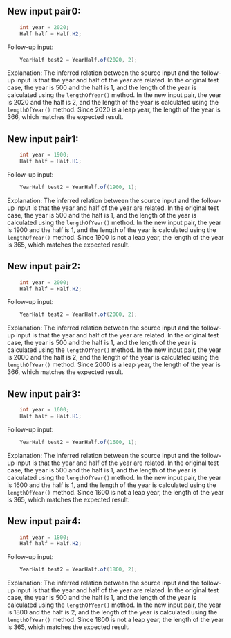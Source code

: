 ## New input pair0:
```java
    int year = 2020;
    Half half = Half.H2;
```
Follow-up input:
```java
    YearHalf test2 = YearHalf.of(2020, 2);
```
Explanation:
The inferred relation between the source input and the follow-up input is that the year and half of the year are related. In the original test case, the year is 500 and the half is 1, and the length of the year is calculated using the `lengthOfYear()` method. In the new input pair, the year is 2020 and the half is 2, and the length of the year is calculated using the `lengthOfYear()` method. Since 2020 is a leap year, the length of the year is 366, which matches the expected result.

## New input pair1:
```java
    int year = 1900;
    Half half = Half.H1;
```
Follow-up input:
```java
    YearHalf test2 = YearHalf.of(1900, 1);
```
Explanation:
The inferred relation between the source input and the follow-up input is that the year and half of the year are related. In the original test case, the year is 500 and the half is 1, and the length of the year is calculated using the `lengthOfYear()` method. In the new input pair, the year is 1900 and the half is 1, and the length of the year is calculated using the `lengthOfYear()` method. Since 1900 is not a leap year, the length of the year is 365, which matches the expected result.

## New input pair2:
```java
    int year = 2000;
    Half half = Half.H2;
```
Follow-up input:
```java
    YearHalf test2 = YearHalf.of(2000, 2);
```
Explanation:
The inferred relation between the source input and the follow-up input is that the year and half of the year are related. In the original test case, the year is 500 and the half is 1, and the length of the year is calculated using the `lengthOfYear()` method. In the new input pair, the year is 2000 and the half is 2, and the length of the year is calculated using the `lengthOfYear()` method. Since 2000 is a leap year, the length of the year is 366, which matches the expected result.

## New input pair3:
```java
    int year = 1600;
    Half half = Half.H1;
```
Follow-up input:
```java
    YearHalf test2 = YearHalf.of(1600, 1);
```
Explanation:
The inferred relation between the source input and the follow-up input is that the year and half of the year are related. In the original test case, the year is 500 and the half is 1, and the length of the year is calculated using the `lengthOfYear()` method. In the new input pair, the year is 1600 and the half is 1, and the length of the year is calculated using the `lengthOfYear()` method. Since 1600 is not a leap year, the length of the year is 365, which matches the expected result.

## New input pair4:
```java
    int year = 1800;
    Half half = Half.H2;
```
Follow-up input:
```java
    YearHalf test2 = YearHalf.of(1800, 2);
```
Explanation:
The inferred relation between the source input and the follow-up input is that the year and half of the year are related. In the original test case, the year is 500 and the half is 1, and the length of the year is calculated using the `lengthOfYear()` method. In the new input pair, the year is 1800 and the half is 2, and the length of the year is calculated using the `lengthOfYear()` method. Since 1800 is not a leap year, the length of the year is 365, which matches the expected result.
